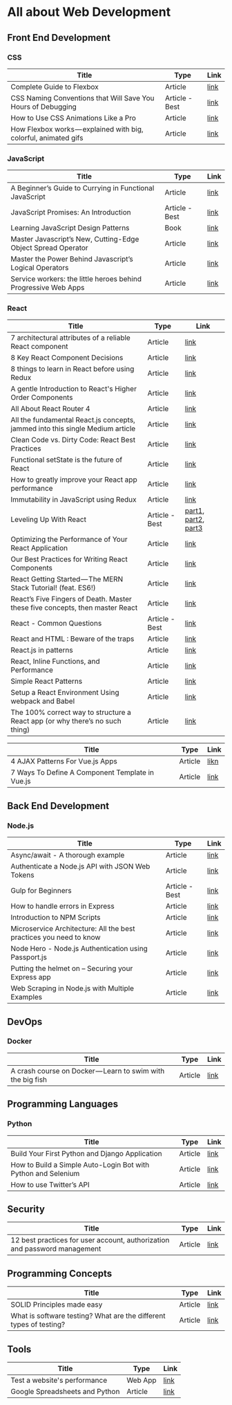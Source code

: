 # All about Web Development

## Front End Development

### CSS

| Title | Type | Link |
| --- | --- | --- |
| Complete Guide to Flexbox | Article | [link](https://css-tricks.com/snippets/css/a-guide-to-flexbox) |
| CSS Naming Conventions that Will Save You Hours of Debugging | Article - Best | [link](https://medium.freecodecamp.org/css-naming-conventions-that-will-save-you-hours-of-debugging-35cea737d849) |
| How to Use CSS Animations Like a Pro | Article | [link](https://stories.jotform.com/how-to-use-css-animations-like-a-pro-dfacc1e97338) |
| How Flexbox works — explained with big, colorful, animated gifs | Article | [link](https://medium.freecodecamp.org/an-animated-guide-to-flexbox-d280cf6afc35) |

### JavaScript

| Title | Type | Link |
| --- | --- | --- |
| A Beginner’s Guide to Currying in Functional JavaScript | Article | [link](https://www.sitepoint.com/currying-in-functional-javascript/) |
| JavaScript Promises: An Introduction | Article - Best | [link](https://developers.google.com/web/fundamentals/primers/promises) |
| Learning JavaScript Design Patterns | Book | [link](https://addyosmani.com/resources/essentialjsdesignpatterns/book/) |
| Master Javascript’s New, Cutting-Edge Object Spread Operator | Article | [link](https://codeburst.io/master-javascripts-object-spread-operator-3803430e99aa) |
| Master the Power Behind Javascript’s Logical Operators | Article | [link](https://codeburst.io/master-javascripts-object-spread-operator-3803430e99aa) |
| Service workers: the little heroes behind Progressive Web Apps | Article | [link](https://medium.freecodecamp.org/service-workers-the-little-heroes-behind-progressive-web-apps-431cc22d0f16) |

### React

| Title | Type | Link |
| --- | --- | --- |
| 7 architectural attributes of a reliable React component | Article| [link](https://dmitripavlutin.com/7-architectural-attributes-of-a-reliable-react-component) |
| 8 Key React Component Decisions | Article | [link](https://medium.freecodecamp.org/8-key-react-component-decisions-cc965db11594) |
| 8 things to learn in React before using Redux | Article | [link](https://www.robinwieruch.de/learn-react-before-using-redux/) |
| A gentle Introduction to React's Higher Order Components | Article | [link](https://www.robinwieruch.de/gentle-introduction-higher-order-components) |
| All About React Router 4 | Article | [link](https://css-tricks.com/react-router-4/) |
| All the fundamental React.js concepts, jammed into this single Medium article | Article | [link](https://medium.freecodecamp.org/all-the-fundamental-react-js-concepts-jammed-into-this-single-medium-article-c83f9b53eac2) |
| Clean Code vs. Dirty Code: React Best Practices | Article | [link](http://americanexpress.io/clean-code-dirty-code) |
| Functional setState is the future of React | Article | [link](https://medium.freecodecamp.org/functional-setstate-is-the-future-of-react-374f30401b6b) |
| How to greatly improve your React app performance | Article | [link](https://medium.com/myheritage-engineering/how-to-greatly-improve-your-react-app-performance-e70f7cbbb5f6) |
| Immutability in JavaScript using Redux | Article | [link](https://www.toptal.com/javascript/immutability-in-javascript-using-redux) |
| Leveling Up With React | Article - Best | [part1](https://css-tricks.com/learning-react-router), [part2](https://css-tricks.com/learning-react-container-components), [part3](https://css-tricks.com/learning-react-redux/) |
| Optimizing the Performance of Your React Application | Article | [link](https://auth0.com/blog/optimizing-react) |
|  Our Best Practices for Writing React Components | Article | [link](https://engineering.musefind.com/our-best-practices-for-writing-react-components-dec3eb5c3fc8) |
| React Getting Started — The MERN Stack Tutorial! (feat. ES6!) | Article | [link](https://medium.com/@bryantheastronaut/react-getting-started-the-mern-stack-tutorial-feat-es6-de1a2886be50) |
| React’s Five Fingers of Death. Master these five concepts, then master React | Article | [link](https://medium.freecodecamp.org/the-5-things-you-need-to-know-to-understand-react-a1dbd5d114a3)|
| React - Common Questions | Article - Best | [link](https://academind.com/learn/react/react-q-a/) |
| React and HTML : Beware of the traps | Article| [link](http://blog.theodo.fr/2018/01/react-html-beware-traps) |
| React.js in patterns | Article | [link](http://krasimirtsonev.com/blog/article/react-js-in-design-patterns) |
| React, Inline Functions, and Performance | Article | [link](https://cdb.reacttraining.com/react-inline-functions-and-performance-bdff784f5578) |
| Simple React Patterns | Article | [link](http://lucasmreis.github.io/blog/simple-react-patterns) |
| Setup a React Environment Using webpack and Babel | Article | [link](https://scotch.io/tutorials/setup-a-react-environment-using-webpack-and-babel) |
| The 100% correct way to structure a React app (or why there’s no such thing) | Article | [link](https://hackernoon.com/the-100-correct-way-to-structure-a-react-app-or-why-theres-no-such-thing-3ede534ef1ed) |

| Title | Type | Link |
| --- | --- | --- |
| 4 AJAX Patterns For Vue.js Apps | Article | [likn](https://vuejsdevelopers.com/2017/08/28/vue-js-ajax-recipes/) |
| 7 Ways To Define A Component Template in Vue.js | Article | [link](https://vuejsdevelopers.com/2017/03/24/vue-js-component-templates/) |

## Back End Development

### Node.js

| Title | Type | Link |
| --- | --- | --- |
| Async/await - A thorough example | Article | [link](https://kostasbariotis.com/async-await-a-thorough-example) |
| Authenticate a Node.js API with JSON Web Tokens | Article | [link](https://scotch.io/tutorials/authenticate-a-node-js-api-with-json-web-tokens) |
| Gulp for Beginners | Article - Best | [link](https://css-tricks.com/gulp-for-beginners/) |
| How to handle errors in Express | Article | [link](https://nemethgergely.com/error-handling-express-async-await/index.html) |
| Introduction to NPM Scripts | Article | [link](https://medium.freecodecamp.org/introduction-to-npm-scripts-1dbb2ae01633) |
| Microservice Architecture: All the best practices you need to know | Article | [link](http://codingsans.com/blog/microservice-architecture-best-practices)|
| Node Hero - Node.js Authentication using Passport.js | Article | [link](https://blog.risingstack.com/node-hero-node-js-authentication-passport-js/) |
| Putting the helmet on – Securing your Express app | Article | [link](https://www.twilio.com/blog/2017/11/securing-your-express-app.html) |
| Web Scraping in Node.js with Multiple Examples | Article | [link](https://hackprogramming.com/web-scraping-in-node-js-with-multiple-examples) |

## DevOps

### Docker

| Title | Type | Link |
| --- | --- | --- |
| A crash course on Docker — Learn to swim with the big fish | Article | [link](https://blog.sourcerer.io/a-crash-course-on-docker-learn-to-swim-with-the-big-fish-6ff25e8958b0?source=bookmarks---------8----------------&gi=d12325e6e852) |

## Programming Languages

### Python

| Title | Type | Link |
| --- | --- | --- |
| Build Your First Python and Django Application | Article | [link](https://scotch.io/tutorials/build-your-first-python-and-django-application) |
| How to Build a Simple Auto-Login Bot with Python and Selenium | Article | [link](https://www.hongkiat.com/blog/automate-create-login-bot-python-selenium) |
| How to use Twitter’s API | Article | [link](https://towardsdatascience.com/how-to-use-twitters-api-c3e25c2ad8fe) |


## Security

| Title | Type | Link |
| --- | --- | --- |
| 12 best practices for user account, authorization and password management | Article | [link](https://cloudplatform.googleblog.com/2018/01/12-best-practices-for-user-account.html) |

## Programming Concepts

| Title | Type | Link |
| --- | --- | --- |
| SOLID Principles made easy | Article | [link](https://hackernoon.com/solid-principles-made-easy-67b1246bcdf) |
| What is software testing? What are the different types of testing? | Article | [link](https://www.codeproject.com/Tips/351122/What-is-software-testing-What-are-the-different-ty) |

## Tools

| Title | Type | Link |
| --- | --- | --- |
| Test a website's performance | Web App | [link](https://www.webpagetest.org) |
| Google Spreadsheets and Python | Article | [link](https://www.twilio.com/blog/2017/02/an-easy-way-to-read-and-write-to-a-google-spreadsheet-in-python.html) |
